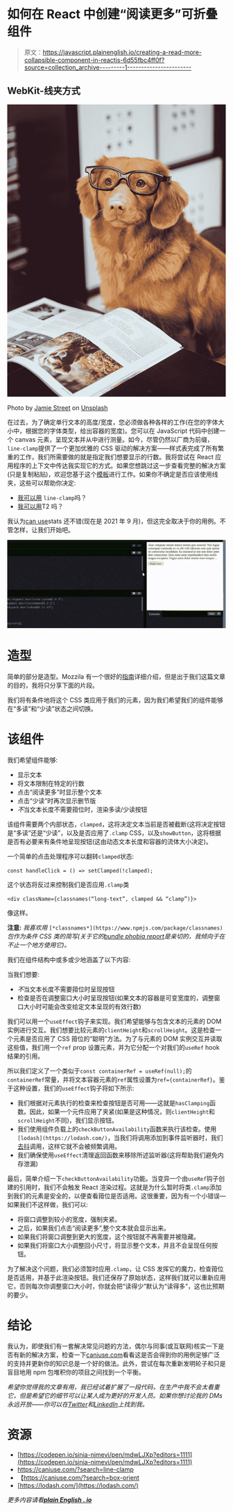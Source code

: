 # 如何在 React 中创建“阅读更多”可折叠组件

> 原文：<https://javascript.plainenglish.io/creating-a-read-more-collapsible-component-in-reactjs-6d55fbc4ff0f?source=collection_archive---------1----------------------->

## WebKit-线夹方式

![](img/bafdc6531caa0dc4f88d741a6a75004a.png)

Photo by [Jamie Street](https://unsplash.com/@jamie452?utm_source=medium&utm_medium=referral) on [Unsplash](https://unsplash.com?utm_source=medium&utm_medium=referral)

在过去，为了确定单行文本的高度/宽度，您必须做各种各样的工作(在您的字体大小中，根据您的字体类型，给出容器的宽度)。您可以在 JavaScript 代码中创建一个 canvas 元素，呈现文本并从中进行测量。如今，尽管仍然以厂商为前缀，`line-clamp`提供了一个更加优雅的 CSS 驱动的解决方案——样式表完成了所有繁重的工作，我们所需要做的就是指定我们想要显示的行数。我将尝试在 React 应用程序的上下文中传达我实现它的方式。如果您想跳过这一步查看完整的解决方案(只是复制粘贴)，欢迎您基于这个[模板](https://codepen.io/sinia-nimevi/pen/mdwLJXp?editors=1111)进行工作。如果你不确定是否应该使用线夹，这些可以帮助你决定:

*   [我可以用](https://caniuse.com/?search=line-clamp) `line-clamp`吗？
*   [我可以用](https://caniuse.com/?search=box-orient)T2 吗？

我认为[can use](https://caniuse.com/)stats 还不错(现在是 2021 年 9 月)，但这完全取决于你的用例。不管怎样，让我们开始吧。

![](img/8723f9a7cba46164bd803d9545050610.png)

# 造型

简单的部分是造型。Mozzila 有一个很好的[指南](https://developer.mozilla.org/en-US/docs/Web/CSS/-webkit-line-clamp)详细介绍，但是出于我们这篇文章的目的，我将只分享下面的片段。

我们将有条件地将这个 CSS 类应用于我们的元素，因为我们希望我们的组件能够在“多读”和“少读”状态之间切换。

# 该组件

我们希望组件能够:

*   显示文本
*   将文本限制在特定的行数
*   点击“阅读更多”时显示整个文本
*   点击“少读”时再次显示删节版
*   *不*当文本长度不需要箝位时，渲染多读/少读按钮

该组件需要两个内部状态，`clamped`，这将决定文本当前是否被截断(这将决定按钮是“多读”还是“少读”，以及是否应用了`.clamp` CSS，以及`showButton`，这将根据是否有必要来有条件地呈现按钮(这由动态文本长度和容器的流体大小决定)。

一个简单的点击处理程序可以翻转`clamped`状态:

`const handleClick = () => setClamped(!clamped);`

这个状态将反过来控制我们是否应用`.clamp`类

`<div className={classnames(“long-text”, clamped && “clamp”)}>`

像这样。

**注意:** *我喜欢用* `[*classnames*](https://www.npmjs.com/package/classnames)` *包作为条件 CSS 类的简写(关于它的*[*bundle phobia report*](https://bundlephobia.com/package/classnames@2.3.1)*是亲切的，我倾向于在不止一个地方使用它)。*

我们在组件结构中或多或少地涵盖了以下内容:

当我们想要:

*   *不*当文本长度不需要箝位时呈现按钮
*   检查是否在调整窗口大小时呈现按钮(如果文本的容器是可变宽度的，调整窗口大小时可能会改变给定文本呈现的有效行数)

我们可以用一个`useEffect`钩子来实现。我们希望能够与包含文本的元素的 DOM 实例进行交互。我们想要比较元素的`clientHeight`和`scrollHeight`。这是检查一个元素是否应用了 CSS 箝位的“聪明”方法。为了与元素的 DOM 实例交互并读取这些值，我们用一个`ref` prop 设置元素，并为它分配一个对我们的`useRef` hook 结果的引用。

所以我们定义了一个类似于`const containerRef = useRef(null);`的`containerRef`常量，并将文本容器元素的`ref`属性设置为`ref={containerRef}`。鉴于这种设置，我们的`useEffect`钩子将如下所示:

*   我们根据对元素执行的检查来检查按钮是否可用——这就是`hasClamping`函数。因此，如果一个元件应用了夹紧(如果是这种情况，则`clientHeight`和`scrollHeight`不同)，我们显示按钮。
*   我们使用组件负载上的`checkButtonAvailability`函数来执行该检查。使用`[lodash](https://lodash.com/)`，当我们将调用添加到事件监听器时，我们[去抖](https://medium.com/walkme-engineering/debounce-and-throttle-in-real-life-scenarios-1cc7e2e38c68)调用，这样它就不会被频繁调用。
*   我们确保使用`useEffect`清理返回函数来移除所述监听器(这将帮助我们避免内存泄漏)

最后，简单介绍一下`checkButtonAvailability`功能。当变异一个由`useRef`钩子创建的引用时，我们不会触发 React 渲染过程。这就是为什么暂时将类`.clamp`添加到我们的元素是安全的，以便查看箝位是否适用。这很重要，因为有一个小错误—如果我们不这样做，我们可以:

*   将窗口调整到较小的宽度，强制夹紧。
*   之后，如果我们点击“阅读更多”,整个文本就会显示出来。
*   如果我们将窗口调整到更大的宽度，这个按钮就不再需要并被隐藏。
*   如果我们将窗口大小调整回小尺寸，将显示整个文本，并且不会呈现任何按钮。

为了解决这个问题，我们必须暂时应用`.clamp`，让 CSS 发挥它的魔力，检查箝位是否适用，并基于此渲染按钮。我们还保存了原始状态，这样我们就可以重新应用它，否则每次你调整窗口大小时，你就会把“读得少”默认为“读得多”，这也比预期的要少。

# 结论

我认为，即使我们有一套解决常见问题的方法，偶尔与同事(或互联网)核实一下是否有新的解决方案，检查一下[caniuse.com](https://caniuse.com/)看看这是否会得到你的用例足够广泛的支持并更新你的知识总是一个好的做法。此外，尝试在每次重新发明轮子和只是盲目地用 npm 包堆积你的项目之间找到一个平衡。

*希望你觉得我的文章有用，我已经试着扩展了一段代码，在生产中我不会太看重它，但是希望它的细节可以让某人成为更好的开发人员。如果你想讨论我的 DMs 永远开放——你可以在*[*Twitter*](https://twitter.com/SNimcevic)*和*[*LinkedIn*](https://www.linkedin.com/in/sini%C5%A1a-nim%C4%8Devi%C4%87-5b438996/)*上找到我。*

# 资源

*   [https://codepen.io/sinia-nimevi/pen/mdwLJXp?editors=1111](https://codepen.io/sinia-nimevi/pen/mdwLJXp?editors=1111)
*   https://caniuse.com/?search=line-clamp
*   【https://caniuse.com/?search=box-orient 
*   [https://lodash.com/](https://lodash.com/)

*更多内容请看*[***plain English . io***](http://plainenglish.io/)
